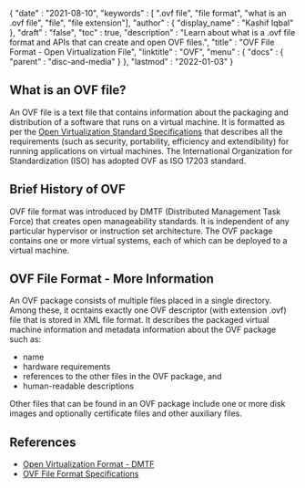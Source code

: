 {
  "date" : "2021-08-10",
  "keywords" : [ ".ovf file", "file format", "what is an .ovf file", "file", "file extension"],
  "author" : {
    "display_name" : "Kashif Iqbal"
  },
  "draft" : "false",
   "toc" : true,
  "description" : "Learn about what is a .ovf file format and APIs that can create and open OVF files.",
  "title" : "OVF File Format - Open Virtualization File",
  "linktitle" : "OVF",
  "menu" : {
    "docs" : {
      "parent" : "disc-and-media"
    }
  },
  "lastmod" : "2022-01-03"
}

## What is an OVF file?

An OVF file is a text file that contains information about the packaging and distribution of a software that runs on a virtual machine. It is formatted as per the [Open Virtualization Standard Specifications](https://www.dmtf.org/standards/ovf) that describes all the requirements (such as security, portability, efficiency and extendibility) for running applications on virtual machines. The International Organization for Standardization (ISO) has adopted OVF as ISO 17203 standard.

## Brief History of OVF

OVF file format was introduced by DMTF (Distributed Management Task Force) that creates open manageability standards. It is independent of any particular hypervisor or instruction set architecture. The OVF package contains one or more virtual systems, each of which can be deployed to a virtual machine.

## OVF File Format - More Information

An OVF package consists of multiple files placed in a single directory. Among these, it ocntains exactly one OVF descriptor (with extension .ovf) file that is stored in XML file format. It describes the packaged virtual machine information and metadata information about the OVF package such as:

 * name
 * hardware requirements
 * references to the other files in the OVF package, and
 * human-readable descriptions

Other files that can be found in an OVF package include one or more disk images and optionally certificate files and other auxiliary files.

## References

* [Open Virtualization Format - DMTF](https://www.dmtf.org/standards/ovf)
* [OVF File Format Specifications](https://www.dmtf.org/sites/default/files/standards/documents/DSP0243_1.1.0.pdf)
